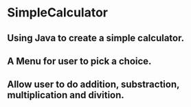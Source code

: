 # SimpleCalculator

## Using Java to create a simple calculator.
## A Menu for user to pick a choice.
## Allow user to do addition, substraction, multiplication and divition.
